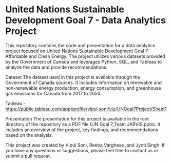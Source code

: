 # United Nations Sustainable Development Goal 7 - Data Analytics Project
This repository contains the code and presentation for a data analytics project focused on United Nations Sustainable Development Goal 7: Affordable and Clean Energy. The project utilizes various datasets provided by the Government of Canada and leverages Python, SQL, and Tableau to analyze the data and provide recommendations.

Dataset
The dataset used in this project is available through the Government of Canada sources. It includes information on renewable and non-renewable energy production, energy consumption, and greenhouse gas emissions for Canada from 2017 to 2050.

Tableau - https://public.tableau.com/app/profile/vipul.soni/viz/UNGoal7Project/Sheet1 

Presentation
The presentation for this project is available in the root directory of the repository as a PDF file (UN Goal 7_Team JARVIS.pptx). It includes an overview of the project, key findings, and recommendations based on the analysis.

This project was created by Vipul Soni, Reeba Varghese ,and Jyoti Singh. If you have any questions or suggestions, please feel free to contact us or submit a pull request.
